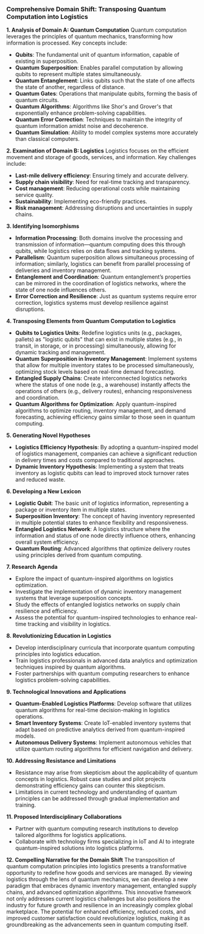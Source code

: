 ### Comprehensive Domain Shift: Transposing Quantum Computation into Logistics

**1. Analysis of Domain A: Quantum Computation**
Quantum computation leverages the principles of quantum mechanics, transforming how information is processed. Key concepts include:
- **Qubits**: The fundamental unit of quantum information, capable of existing in superposition.
- **Quantum Superposition**: Enables parallel computation by allowing qubits to represent multiple states simultaneously.
- **Quantum Entanglement**: Links qubits such that the state of one affects the state of another, regardless of distance.
- **Quantum Gates**: Operations that manipulate qubits, forming the basis of quantum circuits.
- **Quantum Algorithms**: Algorithms like Shor's and Grover's that exponentially enhance problem-solving capabilities.
- **Quantum Error Correction**: Techniques to maintain the integrity of quantum information amidst noise and decoherence.
- **Quantum Simulation**: Ability to model complex systems more accurately than classical computers.

**2. Examination of Domain B: Logistics**
Logistics focuses on the efficient movement and storage of goods, services, and information. Key challenges include:
- **Last-mile delivery efficiency**: Ensuring timely and accurate delivery.
- **Supply chain visibility**: Need for real-time tracking and transparency.
- **Cost management**: Reducing operational costs while maintaining service quality.
- **Sustainability**: Implementing eco-friendly practices.
- **Risk management**: Addressing disruptions and uncertainties in supply chains.

**3. Identifying Isomorphisms**
- **Information Processing**: Both domains involve the processing and transmission of information—quantum computing does this through qubits, while logistics relies on data flows and tracking systems.
- **Parallelism**: Quantum superposition allows simultaneous processing of information; similarly, logistics can benefit from parallel processing of deliveries and inventory management.
- **Entanglement and Coordination**: Quantum entanglement’s properties can be mirrored in the coordination of logistics networks, where the state of one node influences others.
- **Error Correction and Resilience**: Just as quantum systems require error correction, logistics systems must develop resilience against disruptions.

**4. Transposing Elements from Quantum Computation to Logistics**
- **Qubits to Logistics Units**: Redefine logistics units (e.g., packages, pallets) as "logistic qubits" that can exist in multiple states (e.g., in transit, in storage, or in processing) simultaneously, allowing for dynamic tracking and management.
- **Quantum Superposition in Inventory Management**: Implement systems that allow for multiple inventory states to be processed simultaneously, optimizing stock levels based on real-time demand forecasting.
- **Entangled Supply Chains**: Create interconnected logistics networks where the status of one node (e.g., a warehouse) instantly affects the operations of others (e.g., delivery routes), enhancing responsiveness and coordination.
- **Quantum Algorithms for Optimization**: Apply quantum-inspired algorithms to optimize routing, inventory management, and demand forecasting, achieving efficiency gains similar to those seen in quantum computing.

**5. Generating Novel Hypotheses**
- **Logistics Efficiency Hypothesis**: By adopting a quantum-inspired model of logistics management, companies can achieve a significant reduction in delivery times and costs compared to traditional approaches.
- **Dynamic Inventory Hypothesis**: Implementing a system that treats inventory as logistic qubits can lead to improved stock turnover rates and reduced waste.

**6. Developing a New Lexicon**
- **Logistic Qubit**: The basic unit of logistics information, representing a package or inventory item in multiple states.
- **Superposition Inventory**: The concept of having inventory represented in multiple potential states to enhance flexibility and responsiveness.
- **Entangled Logistics Network**: A logistics structure where the information and status of one node directly influence others, enhancing overall system efficiency.
- **Quantum Routing**: Advanced algorithms that optimize delivery routes using principles derived from quantum computing.

**7. Research Agenda**
- Explore the impact of quantum-inspired algorithms on logistics optimization.
- Investigate the implementation of dynamic inventory management systems that leverage superposition concepts.
- Study the effects of entangled logistics networks on supply chain resilience and efficiency.
- Assess the potential for quantum-inspired technologies to enhance real-time tracking and visibility in logistics.

**8. Revolutionizing Education in Logistics**
- Develop interdisciplinary curricula that incorporate quantum computing principles into logistics education.
- Train logistics professionals in advanced data analytics and optimization techniques inspired by quantum algorithms.
- Foster partnerships with quantum computing researchers to enhance logistics problem-solving capabilities.

**9. Technological Innovations and Applications**
- **Quantum-Enabled Logistics Platforms**: Develop software that utilizes quantum algorithms for real-time decision-making in logistics operations.
- **Smart Inventory Systems**: Create IoT-enabled inventory systems that adapt based on predictive analytics derived from quantum-inspired models.
- **Autonomous Delivery Systems**: Implement autonomous vehicles that utilize quantum routing algorithms for efficient navigation and delivery.

**10. Addressing Resistance and Limitations**
- Resistance may arise from skepticism about the applicability of quantum concepts in logistics. Robust case studies and pilot projects demonstrating efficiency gains can counter this skepticism.
- Limitations in current technology and understanding of quantum principles can be addressed through gradual implementation and training.

**11. Proposed Interdisciplinary Collaborations**
- Partner with quantum computing research institutions to develop tailored algorithms for logistics applications.
- Collaborate with technology firms specializing in IoT and AI to integrate quantum-inspired solutions into logistics platforms.

**12. Compelling Narrative for the Domain Shift**
The transposition of quantum computation principles into logistics presents a transformative opportunity to redefine how goods and services are managed. By viewing logistics through the lens of quantum mechanics, we can develop a new paradigm that embraces dynamic inventory management, entangled supply chains, and advanced optimization algorithms. This innovative framework not only addresses current logistics challenges but also positions the industry for future growth and resilience in an increasingly complex global marketplace. The potential for enhanced efficiency, reduced costs, and improved customer satisfaction could revolutionize logistics, making it as groundbreaking as the advancements seen in quantum computing itself.